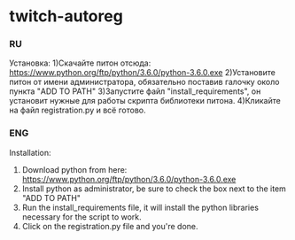 # twitch-autoreg
### RU

Установка:
1)Скачайте питон отсюда: https://www.python.org/ftp/python/3.6.0/python-3.6.0.exe
2)Установите питон от имени администратора, обязательно поставив галочку около пункта "ADD TO PATH"
3)Запустите файл "install_requirements", он установит нужные для работы скрипта библиотеки питона.
4)Кликайте на файл registration.py и всё готово.

### ENG

Installation:
1) Download python from here: https://www.python.org/ftp/python/3.6.0/python-3.6.0.exe
2) Install python as administrator, be sure to check the box next to the item "ADD TO PATH"
3) Run the install_requirements file, it will install the python libraries necessary for the script to work.
4) Click on the registration.py file and you're done.
